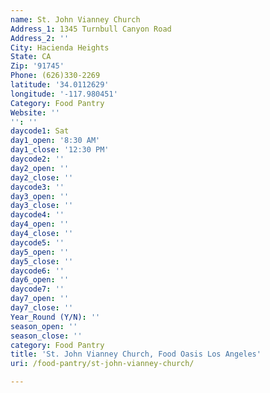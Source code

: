 ```yaml
---
name: St. John Vianney Church
Address_1: 1345 Turnbull Canyon Road
Address_2: ''
City: Hacienda Heights
State: CA
Zip: '91745'
Phone: (626)330-2269
latitude: '34.0112629'
longitude: '-117.980451'
Category: Food Pantry
Website: ''
'': ''
daycode1: Sat
day1_open: '8:30 AM'
day1_close: '12:30 PM'
daycode2: ''
day2_open: ''
day2_close: ''
daycode3: ''
day3_open: ''
day3_close: ''
daycode4: ''
day4_open: ''
day4_close: ''
daycode5: ''
day5_open: ''
day5_close: ''
daycode6: ''
day6_open: ''
daycode7: ''
day7_open: ''
day7_close: ''
Year_Round (Y/N): ''
season_open: ''
season_close: ''
category: Food Pantry
title: 'St. John Vianney Church, Food Oasis Los Angeles'
uri: /food-pantry/st-john-vianney-church/

---
```

